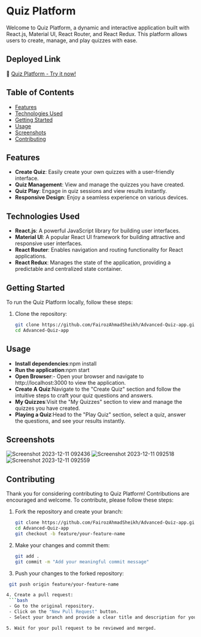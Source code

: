 # Quiz Platform

Welcome to Quiz Platform, a dynamic and interactive application built with React.js, Material UI, React Router, and React Redux. This platform allows users to create, manage, and play quizzes with ease.

## Deployed Link
🚀 [Quiz Platform - Try it now!](https://advanced-quiz-app-psi.vercel.app/)

## Table of Contents
- [Features](#features)
- [Technologies Used](#technologies-used)
- [Getting Started](#getting-started)
- [Usage](#usage)
- [Screenshots](#screenshots)
- [Contributing](#contributing)

## Features
- **Create Quiz**: Easily create your own quizzes with a user-friendly interface.
- **Quiz Management**: View and manage the quizzes you have created.
- **Quiz Play**: Engage in quiz sessions and view results instantly.
- **Responsive Design**: Enjoy a seamless experience on various devices.

## Technologies Used
- **React.js**: A powerful JavaScript library for building user interfaces.
- **Material UI**: A popular React UI framework for building attractive and responsive user interfaces.
- **React Router**: Enables navigation and routing functionality for React applications.
- **React Redux**: Manages the state of the application, providing a predictable and centralized state container.

## Getting Started
To run the Quiz Platform locally, follow these steps:

1. Clone the repository:

   ```bash
   git clone https://github.com/FairozAhmadSheikh/Advanced-Quiz-app.git
   cd Advanced-Quiz-app
## Usage
- **Install dependencies**:npm install
- **Run the application**:npm start
- **Open Browser**:- Open your browser and navigate to http://localhost:3000 to view the application.
- **Create A Quiz**:Navigate to the "Create Quiz" section and follow the intuitive steps to craft your quiz questions and answers.
- **My Quizzes**:Visit the "My Quizzes" section to view and manage the quizzes you have created.
- **Playing a Quiz**:Head to the "Play Quiz" section, select a quiz, answer the questions, and see your results instantly.
 
## Screenshots
![Screenshot 2023-12-11 092436](https://github.com/FairozAhmadSheikh/Advanced-Quiz-app/assets/134375617/366c27e0-8ee9-469c-800d-01545f575ec9)
![Screenshot 2023-12-11 092518](https://github.com/FairozAhmadSheikh/Advanced-Quiz-app/assets/134375617/4c41964d-7839-49f8-84f2-75fde0e1c603)
![Screenshot 2023-12-11 092559](https://github.com/FairozAhmadSheikh/Advanced-Quiz-app/assets/134375617/280a0141-ccb0-435e-9293-00858e7fefd3)
## Contributing

Thank you for considering contributing to Quiz Platform! Contributions are encouraged and welcome. To contribute, please follow these steps:

1. Fork the repository and create your branch:

   ```bash
   git clone https://github.com/FairozAhmadSheikh/Advanced-Quiz-app.git
   cd Advanced-Quiz-app
   git checkout -b feature/your-feature-name
   
2. Make your changes and commit them:
   ```bash 
   git add .
   git commit -m "Add your meaningful commit message"
   
3. Push your changes to the forked repository:
  ```bash
   git push origin feature/your-feature-name

4. Create a pull request:
   ```bash
   - Go to the original repository.
   - Click on the "New Pull Request" button.
   - Select your branch and provide a clear title and description for your changes.

5. Wait for your pull request to be reviewed and merged.
